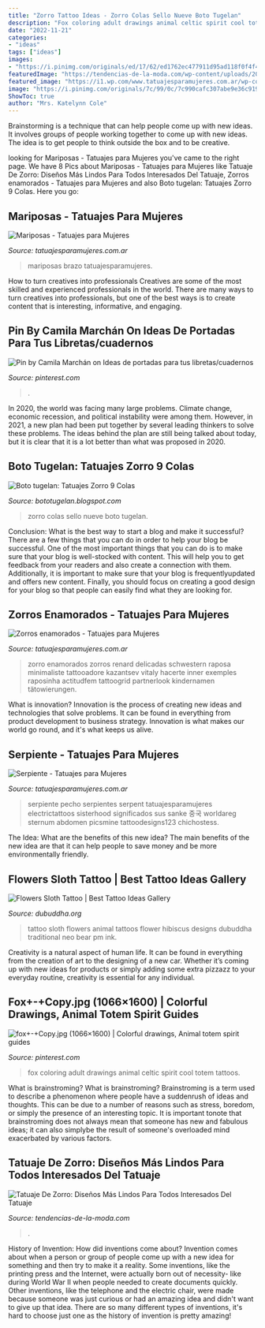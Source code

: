 ```yaml
---
title: "Zorro Tattoo Ideas - Zorro Colas Sello Nueve Boto Tugelan"
description: "Fox coloring adult drawings animal celtic spirit cool totem tattoos"
date: "2022-11-21"
categories:
- "ideas"
tags: ["ideas"]
images:
- "https://i.pinimg.com/originals/ed/17/62/ed1762ec477911d95ad118f0f4f473d5.jpg"
featuredImage: "https://tendencias-de-la-moda.com/wp-content/uploads/2018/07/Tatuaje-de-zorro-7.jpg"
featured_image: "https://i1.wp.com/www.tatuajesparamujeres.com.ar/wp-content/uploads/2014/10/Tatuaje-Mariposas3.jpg?fit=720%2C540&amp;ssl=1"
image: "https://i.pinimg.com/originals/7c/99/0c/7c990cafc307abe9e36c919a293a4dfa.jpg"
ShowToc: true
author: "Mrs. Katelynn Cole"
---
```



Brainstorming is a technique that can help people come up with new ideas. It involves groups of people working together to come up with new ideas. The idea is to get people to think outside the box and to be creative.

	

		
looking for Mariposas - Tatuajes para Mujeres you've came to the right page. We have 8 Pics about Mariposas - Tatuajes para Mujeres like Tatuaje De Zorro: Diseños Más Lindos Para Todos Interesados Del Tatuaje, Zorros enamorados - Tatuajes para Mujeres and also Boto tugelan: Tatuajes Zorro 9 Colas. Here you go:
		
    
## Mariposas - Tatuajes Para Mujeres

<img loading=lazy src="https://i1.wp.com/www.tatuajesparamujeres.com.ar/wp-content/uploads/2014/10/Tatuaje-Mariposas3.jpg?fit=720%2C540&amp;ssl=1" onerror="this.onerror=null;this.src='https://tse4.mm.bing.net/th?id=OIP.Hq_Spx6Qdn3gSVEm1ilOegHaFj&amp;pid=15.1';" alt="Mariposas - Tatuajes para Mujeres">

_Source: tatuajesparamujeres.com.ar_

>mariposas brazo tatuajesparamujeres. 

	

How to turn creatives into professionals
Creatives are some of the most skilled and experienced professionals in the world. There are many ways to turn creatives into professionals, but one of the best ways is to create content that is interesting, informative, and engaging.

    
## Pin By Camila Marchán On Ideas De Portadas Para Tus Libretas/cuadernos

<img loading=lazy src="https://i.pinimg.com/originals/ed/17/62/ed1762ec477911d95ad118f0f4f473d5.jpg" onerror="this.onerror=null;this.src='https://tse3.mm.bing.net/th?id=OIP.n7r5DVEyCa-B_xCCESP37wHaJ4&amp;pid=15.1';" alt="Pin by Camila Marchán on Ideas de portadas para tus libretas/cuadernos">

_Source: pinterest.com_

>. 

	

In 2020, the world was facing many large problems. Climate change, economic recession, and political instability were among them. However, in 2021, a new plan had been put together by several leading thinkers to solve these problems. The ideas behind the plan are still being talked about today, but it is clear that it is a lot better than what was proposed in 2020.

    
## Boto Tugelan: Tatuajes Zorro 9 Colas

<img loading=lazy src="https://i.pinimg.com/originals/ec/bd/fb/ecbdfb5d98a49c7e2b837193e748d1cc.jpg" onerror="this.onerror=null;this.src='https://tse4.mm.bing.net/th?id=OIP.MXWs52oI8Gl-YhILJiRyQwHaHa&amp;pid=15.1';" alt="Boto tugelan: Tatuajes Zorro 9 Colas">

_Source: bototugelan.blogspot.com_

>zorro colas sello nueve boto tugelan. 

	

Conclusion: What is the best way to start a blog and make it successful?
There are a few things that you can do in order to help your blog be successful. One of the most important things that you can do is to make sure that your blog is well-stocked with content. This will help you to get feedback from your readers and also create a connection with them. Additionally, it is important to make sure that your blog is frequentlyupdated and offers new content. Finally, you should focus on creating a good design for your blog so that people can easily find what they are looking for.

    
## Zorros Enamorados - Tatuajes Para Mujeres

<img loading=lazy src="https://i0.wp.com/www.tatuajesparamujeres.com.ar/wp-content/uploads/2019/08/tatuaje-zorro-pareja-antebrazo.jpg?resize=518%2C647&amp;ssl=1" onerror="this.onerror=null;this.src='https://tse1.mm.bing.net/th?id=OIP.0LWlGDbZ-6xZBMnzhM6T2AHaJQ&amp;pid=15.1';" alt="Zorros enamorados - Tatuajes para Mujeres">

_Source: tatuajesparamujeres.com.ar_

>zorro enamorados zorros renard delicadas schwestern raposa minimaliste tattooadore kazantsev vitaly hacerte inner exemples raposinha actitudfem tattoogrid partnerlook kindernamen tätowierungen. 

	

What is innovation?
Innovation is the process of creating new ideas and technologies that solve problems. It can be found in everything from product development to business strategy. Innovation is what makes our world go round, and it's what keeps us alive.

    
## Serpiente - Tatuajes Para Mujeres

<img loading=lazy src="https://i0.wp.com/www.tatuajesparamujeres.com.ar/wp-content/uploads/2019/09/tatuaje-serpiente-pecho-1.jpg?fit=540%2C540&amp;ssl=1" onerror="this.onerror=null;this.src='https://tse2.mm.bing.net/th?id=OIP.dNsKSWOLaSc-4YnzRoAmpQHaHa&amp;pid=15.1';" alt="Serpiente - Tatuajes para Mujeres">

_Source: tatuajesparamujeres.com.ar_

>serpiente pecho serpientes serpent tatuajesparamujeres electrictattoos sisterhood significados sus sanke 중국 worldareg sternum abdomen picsmine tattoodesigns123 chichostess. 

	

The Idea: What are the benefits of this new idea?
The main benefits of the new idea are that it can help people to save money and be more environmentally friendly.

    
## Flowers Sloth Tattoo | Best Tattoo Ideas Gallery

<img loading=lazy src="http://www.dubuddha.org/wp-content/uploads/2015/07/Flowers-Sloth-Tattoo-by-Byron-Drechsler.jpg" onerror="this.onerror=null;this.src='https://tse1.mm.bing.net/th?id=OIP.g9hjUJniMGUMedJzCgWr1gHaHa&amp;pid=15.1';" alt="Flowers Sloth Tattoo | Best Tattoo Ideas Gallery">

_Source: dubuddha.org_

>tattoo sloth flowers animal tattoos flower hibiscus designs dubuddha traditional neo bear pm ink. 

	

Creativity is a natural aspect of human life. It can be found in everything from the creation of art to the designing of a new car. Whether it’s coming up with new ideas for products or simply adding some extra pizzazz to your everyday routine, creativity is essential for any individual.

    
## Fox+-+Copy.jpg (1066×1600) | Colorful Drawings, Animal Totem Spirit Guides

<img loading=lazy src="https://i.pinimg.com/originals/7c/99/0c/7c990cafc307abe9e36c919a293a4dfa.jpg" onerror="this.onerror=null;this.src='https://tse4.mm.bing.net/th?id=OIP.TGH8BPFxAv3WfXhyDoVghQHaLH&amp;pid=15.1';" alt="fox+-+Copy.jpg (1066×1600) | Colorful drawings, Animal totem spirit guides">

_Source: pinterest.com_

>fox coloring adult drawings animal celtic spirit cool totem tattoos. 

	

What is brainstroming?
What is brainstroming? Brainstroming is a term used to describe a phenomenon where people have a suddenrush of ideas and thoughts. This can be due to a number of reasons such as stress, boredom, or simply the presence of an interesting topic. It is important tonote that brainstroming does not always mean that someone has new and fabulous ideas; it can also simplybe the result of someone's overloaded mind exacerbated by various factors.

    
## Tatuaje De Zorro: Diseños Más Lindos Para Todos Interesados Del Tatuaje

<img loading=lazy src="https://tendencias-de-la-moda.com/wp-content/uploads/2018/07/Tatuaje-de-zorro-7.jpg" onerror="this.onerror=null;this.src='https://tse4.mm.bing.net/th?id=OIP.H-sqpdmlOXA5AUcF_N4kowHaDt&amp;pid=15.1';" alt="Tatuaje De Zorro: Diseños Más Lindos Para Todos Interesados Del Tatuaje">

_Source: tendencias-de-la-moda.com_

>. 

	

History of Invention: How did inventions come about?
Invention comes about when a person or group of people come up with a new idea for something and then try to make it a reality. Some inventions, like the printing press and the Internet, were actually born out of necessity- like during World War II when people needed to create documents quickly. Other inventions, like the telephone and the electric chair, were made because someone was just curious or had an amazing idea and didn't want to give up that idea. There are so many different types of inventions, it's hard to choose just one as the history of invention is pretty amazing!

